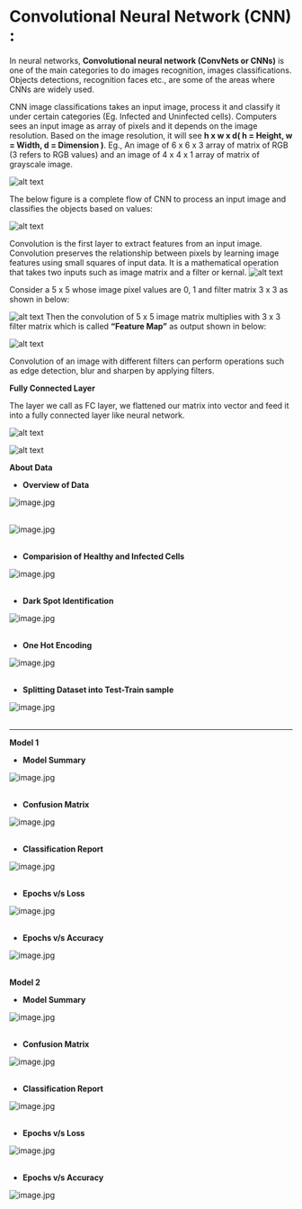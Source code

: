 # Convolutional Neural Network (CNN) :

In neural networks, __Convolutional neural network (ConvNets or CNNs)__ is one of the main categories to do images recognition, images classifications. Objects detections, recognition faces etc., are some of the areas where CNNs are widely used.

CNN image classifications takes an input image, process it and classify it under certain categories (Eg. Infected and Uninfected cells). Computers sees an input image as array of pixels and it depends on the image resolution. Based on the image resolution, it will see __h x w x d( h = Height, w = Width, d = Dimension )__. Eg., An image of 6 x 6 x 3 array of matrix of RGB (3 refers to RGB values) and an image of 4 x 4 x 1 array of matrix of grayscale image.

![alt text](https://cdn-images-1.medium.com/max/1200/1*CBY94wikMUCZMB4-Xxs-pw.png)

The below figure is a complete flow of CNN to process an input image and classifies the objects based on values:

![alt text](https://cdn-images-1.medium.com/max/800/1*XbuW8WuRrAY5pC4t-9DZAQ.jpeg)

Convolution is the first layer to extract features from an input image. Convolution preserves the relationship between pixels by learning image features using small squares of input data. It is a mathematical operation that takes two inputs such as image matrix and a filter or kernal.
![alt text](https://cdn-images-1.medium.com/max/800/1*kYSsNpy0b3fIonQya66VSQ.png)

Consider a 5 x 5 whose image pixel values are 0, 1 and filter matrix 3 x 3 as shown in below:

![alt text](https://cdn-images-1.medium.com/max/800/1*4yv0yIH0nVhSOv3AkLUIiw.png)
Then the convolution of 5 x 5 image matrix multiplies with 3 x 3 filter matrix which is called __“Feature Map”__ as output shown in below:

![alt text](https://cdn-images-1.medium.com/max/800/1*MrGSULUtkXc0Ou07QouV8A.gif)

Convolution of an image with different filters can perform operations such as edge detection, blur and sharpen by applying filters.

__Fully Connected Layer__

The layer we call as FC layer, we flattened our matrix into vector and feed it into a fully connected layer like neural network.

![alt text](https://cdn-images-1.medium.com/max/800/1*Mw6LKUG8AWQhG73H1caT8w.png)

![alt text](https://cdn-images-1.medium.com/max/800/1*4GLv7_4BbKXnpc6BRb0Aew.png)


__About Data__

* __Overview of Data__

![image.jpg](image/Capture.PNG)<br><br>

![image.jpg](image/Capture1.PNG)<br><br>

* __Comparision of Healthy and Infected Cells__

![image.jpg](image/Capture2.PNG)<br><br>

* __Dark Spot Identification__

![image.jpg](image/Capture3.PNG)<br><br>

* __One Hot Encoding__

![image.jpg](image/Capture4.PNG)<br><br>

* __Splitting Dataset into Test-Train sample__


![image.jpg](image/Capture5.PNG)<br><br>

___

__Model 1__

* __Model Summary__

![image.jpg](image/Capture6.PNG)<br><br>

* __Confusion Matrix__

![image.jpg](image/Capture7.PNG)<br><br>

* __Classification Report__

![image.jpg](image/Capture8.PNG)<br><br>

* __Epochs v/s Loss__

![image.jpg](image/Capture9.PNG)<br><br>

* __Epochs v/s Accuracy__

![image.jpg](image/Capture10.PNG)<br><br>

__Model 2__

* __Model Summary__

![image.jpg](image/Capture11.PNG)<br><br>

* __Confusion Matrix__

![image.jpg](image/Capture12.PNG)<br><br>

* __Classification Report__

![image.jpg](image/Capture13.PNG)<br><br>

* __Epochs v/s Loss__

![image.jpg](image/Capture14.PNG)<br><br>

* __Epochs v/s Accuracy__

![image.jpg](image/Capture15.PNG)<br><br>
